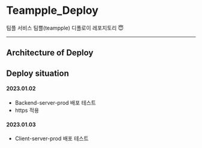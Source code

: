 # Teampple_Deploy
팀플 서비스 팀쁠(teampple) 디폴로이 레포지토리 😇 
****

## Architecture of Deploy

## Deploy situation
#### 2023.01.02
* Backend-server-prod 배포 테스트
* https 적용

#### 2023.01.03
* Client-server-prod 배포 테스트
